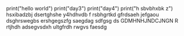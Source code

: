 print("hello world")
print("day3")
print("day4")
print("h sbvbhxbk z")
hsxibadzbj 
dsertghshe
y4hdhvdb f
rsbhgrtkd
gfrdsaeh jefgaou
dsghrswegbs
ershgegszfg
saegdag 
sdfgsg ds
GDMHNHJNDCJNGN R
rtjhdh
adsegvsdxh
ultgfrdh
rwgvs
faesdg

